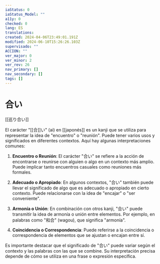 ```yaml
---
iaStatus: 0
iaStatus_Model: ""
a11y: 0
checked: 0
lang: ES
translations: 
created: 2024-04-06T23:49:01.191Z
modified: 2024-06-10T15:26:26.103Z
supervisado: ""
ACCION: ""
ver_major: 0
ver_minor: 2
ver_rev: 26
nav_primary: []
nav_secondary: []
tags: []
---
```

# 合い

[[巡り合い]]

El carácter "[[合]]い" (ai) en [[japonés]] es un kanji que se utiliza para representar la idea de "encuentro" o "reunión". Puede tener varios usos y significados en diferentes contextos. Aquí hay algunas interpretaciones comunes:

1. **Encuentro o Reunión**: El carácter "合い" se refiere a la acción de encontrarse o reunirse con alguien o algo en un contexto más amplio. Puede implicar tanto encuentros casuales como reuniones más formales.
    
2. **Adecuado o Apropiado**: En algunos contextos, "合い" también puede llevar el significado de algo que es adecuado o apropiado en cierto contexto. Puede relacionarse con la idea de "encajar" o "ser conveniente".
    
3. **Armonía o Unión**: En combinación con otros kanji, "合い" puede transmitir la idea de armonía o unión entre elementos. Por ejemplo, en palabras como "和合" (wagou), que significa "armonía".
    
4. **Coincidencia o Correspondencia**: Puede referirse a la coincidencia o correspondencia de elementos que se ajustan o encajan entre sí.
    

Es importante destacar que el significado de "合い" puede variar según el contexto y las palabras con las que se combine. Su interpretación precisa depende de cómo se utiliza en una frase o expresión específica.